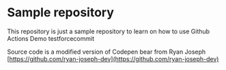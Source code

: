 # Sample repository 

This repository is just a sample repository to learn on how to use Github Actions Demo testforcecommit

Source code is a modified version of Codepen bear from Ryan Joseph [https://github.com/ryan-joseph-dev](https://github.com/ryan-joseph-dev)
